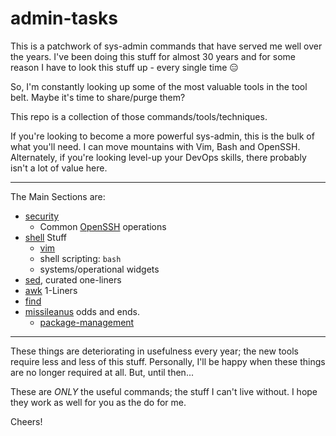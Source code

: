 # admin-tasks

This is a patchwork of sys-admin commands that have served me well over the years. I've been doing this stuff for almost 30 years and for some reason I have to look this stuff up - every single time :expressionless:

So, I'm constantly looking up some of the most valuable tools in the tool belt. Maybe it's time to share/purge them?

This repo is a collection of those commands/tools/techniques.

If you're looking to become a more powerful sys-admin, this is the bulk of what you'll need. I can move mountains with Vim, Bash and OpenSSH. Alternately, if you're looking level-up your DevOps skills, there probably isn't a lot of value here.

---

The Main Sections are:
* [security]
  * Common [OpenSSH] operations
* [shell] Stuff
  * [vim]
  * shell scripting: `bash`
  * systems/operational widgets
* [sed], curated one-liners
* [awk] 1-Liners
* [find]
* [missileanus] odds and ends.
  * [package-management]

---

These things are deteriorating in usefulness every year; the new tools require less and less of this stuff. Personally, I'll be happy when these things are no longer required at all. But, until then...

These are _ONLY_ the useful commands; the stuff I can't live without. I hope they work as well for you as the do for me.

Cheers!

[security]:https://github.com/todd-dsm/admin-tasks/blob/main/docs/security.md
[OpenSSH]:https://github.com/todd-dsm/admin-tasks/blob/main/docs/ssh.md
[shell]:https://github.com/todd-dsm/admin-tasks/blob/main/docs/shell.md
[vim]:https://github.com/todd-dsm/admin-tasks/blob/main/docs/vim.md
[sed]:https://github.com/todd-dsm/admin-tasks/blob/main/docs/sed.md
[awk]:https://github.com/todd-dsm/admin-tasks/blob/main/docs/awk.md
[find]:https://github.com/todd-dsm/admin-tasks/blob/main/docs/find.md
[missileanus]:https://github.com/todd-dsm/admin-tasks/blob/main/docs/missileanus.md
[package-management]:https://github.com/todd-dsm/admin-tasks/blob/main/docs/package-managers.md